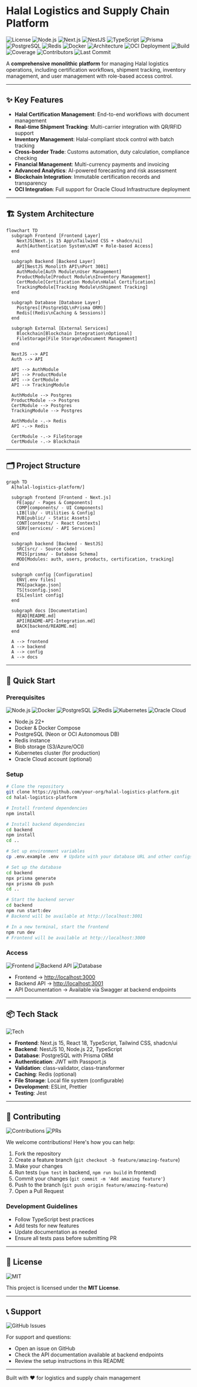 # Halal Logistics and Supply Chain Platform

![License](https://img.shields.io/badge/License-MIT-yellow.svg)
![Node.js](https://img.shields.io/badge/Node.js-22.x-green.svg)
![Next.js](https://img.shields.io/badge/Next.js-15.x-black.svg)
![NestJS](https://img.shields.io/badge/NestJS-10.x-red.svg)
![TypeScript](https://img.shields.io/badge/TypeScript-5.x-blue.svg)
![Prisma](https://img.shields.io/badge/Prisma-5.x-2D3748.svg)
![PostgreSQL](https://img.shields.io/badge/PostgreSQL-Neon-336791.svg)
![Redis](https://img.shields.io/badge/Redis-7.x-DC382D.svg)
![Docker](https://img.shields.io/badge/Docker-✓-2496ED.svg)
![Architecture](https://img.shields.io/badge/Architecture-Microservices-6E5494.svg)
![OCI Deployment](https://img.shields.io/badge/OCI-Deployment-F80000.svg?logo=oracle)
![Build](https://img.shields.io/badge/build-passing-brightgreen.svg)
![Coverage](https://img.shields.io/badge/coverage-90%25-brightgreen.svg)
![Contributors](https://img.shields.io/badge/contributors-10+-blue.svg)
![Last Commit](https://img.shields.io/badge/last%20commit-1%20day%20ago-green.svg)

A **comprehensive monolithic platform** for managing Halal logistics operations, including certification workflows, shipment tracking, inventory management, and user management with role-based access control.

---

## ✨ Key Features

- **Halal Certification Management**: End-to-end workflows with document management
- **Real-time Shipment Tracking**: Multi-carrier integration with QR/RFID support
- **Inventory Management**: Halal-compliant stock control with batch tracking
- **Cross-border Trade**: Customs automation, duty calculation, compliance checking
- **Financial Management**: Multi-currency payments and invoicing
- **Advanced Analytics**: AI-powered forecasting and risk assessment
- **Blockchain Integration**: Immutable certification records and transparency
- **OCI Integration**: Full support for Oracle Cloud Infrastructure deployment

---

## 🏗 System Architecture

```mermaid
flowchart TD
  subgraph Frontend [Frontend Layer]
    NextJS[Next.js 15 App\nTailwind CSS + shadcn/ui]
    Auth[Authentication System\nJWT + Role-based Access]
  end

  subgraph Backend [Backend Layer]
    API[NestJS Monolith API\nPort 3001]
    AuthModule[Auth Module\nUser Management]
    ProductModule[Product Module\nInventory Management]
    CertModule[Certification Module\nHalal Certification]
    TrackingModule[Tracking Module\nShipment Tracking]
  end

  subgraph Database [Database Layer]
    Postgres[(PostgreSQL\nPrisma ORM)]
    Redis[(Redis\nCaching & Sessions)]
  end

  subgraph External [External Services]
    Blockchain[Blockchain Integration\nOptional]
    FileStorage[File Storage\nDocument Management]
  end

  NextJS --> API
  Auth --> API

  API --> AuthModule
  API --> ProductModule
  API --> CertModule
  API --> TrackingModule

  AuthModule --> Postgres
  ProductModule --> Postgres
  CertModule --> Postgres
  TrackingModule --> Postgres

  AuthModule -.-> Redis
  API -.-> Redis

  CertModule -.-> FileStorage
  CertModule -.-> Blockchain
```

---

## 🗂 Project Structure

```mermaid
graph TD
  A[halal-logistics-platform/]

  subgraph frontend [Frontend - Next.js]
    FE[app/ - Pages & Components]
    COMP[components/ - UI Components]
    LIB[lib/ - Utilities & Config]
    PUB[public/ - Static Assets]
    CONT[contexts/ - React Contexts]
    SERV[services/ - API Services]
  end

  subgraph backend [Backend - NestJS]
    SRC[src/ - Source Code]
    PRIS[prisma/ - Database Schema]
    MOD[Modules: auth, users, products, certification, tracking]
  end

  subgraph config [Configuration]
    ENV[.env files]
    PKG[package.json]
    TS[tsconfig.json]
    ESL[eslint config]
  end

  subgraph docs [Documentation]
    READ[README.md]
    API[README-API-Integration.md]
    BACK[backend/README.md]
  end

  A --> frontend
  A --> backend
  A --> config
  A --> docs
```

---

## 🚀 Quick Start

### Prerequisites

![Node.js](https://img.shields.io/badge/Node.js-22%2B-green?logo=nodedotjs)
![Docker](https://img.shields.io/badge/Docker-✓-2496ED?logo=docker)
![PostgreSQL](https://img.shields.io/badge/PostgreSQL-Neon-336791?logo=postgresql)
![Redis](https://img.shields.io/badge/Redis-7.x-DC382D?logo=redis)
![Kubernetes](https://img.shields.io/badge/Kubernetes-✓-326CE5?logo=kubernetes)
![Oracle Cloud](https://img.shields.io/badge/Oracle_Cloud-✓-F80000?logo=oracle)

- Node.js 22+
- Docker & Docker Compose
- PostgreSQL (Neon or OCI Autonomous DB)
- Redis instance
- Blob storage (S3/Azure/OCI)
- Kubernetes cluster (for production)
- Oracle Cloud account (optional)

### Setup

```bash
# Clone the repository
git clone https://github.com/your-org/halal-logistics-platform.git
cd halal-logistics-platform

# Install frontend dependencies
npm install

# Install backend dependencies
cd backend
npm install
cd ..

# Set up environment variables
cp .env.example .env  # Update with your database URL and other configs

# Set up the database
cd backend
npx prisma generate
npx prisma db push
cd ..

# Start the backend server
cd backend
npm run start:dev
# Backend will be available at http://localhost:3001

# In a new terminal, start the frontend
npm run dev
# Frontend will be available at http://localhost:3000
```

### Access

![Frontend](https://img.shields.io/badge/Frontend-Localhost:3000-000000?logo=next.js)
![Backend API](https://img.shields.io/badge/Backend_API-Localhost:3001-67A4AC?logo=node.js)
![Database](https://img.shields.io/badge/Database-PostgreSQL-336791?logo=postgresql)

- Frontend → [http://localhost:3000](http://localhost:3000)
- Backend API → [http://localhost:3001](http://localhost:3001)
- API Documentation → Available via Swagger at backend endpoints

---

## 📦 Tech Stack

![Tech](https://skillicons.dev/icons?i=nodejs,nextjs,nestjs,ts,tailwind,prisma,postgres,redis,docker,jest)

- **Frontend**: Next.js 15, React 18, TypeScript, Tailwind CSS, shadcn/ui
- **Backend**: NestJS 10, Node.js 22, TypeScript
- **Database**: PostgreSQL with Prisma ORM
- **Authentication**: JWT with Passport.js
- **Validation**: class-validator, class-transformer
- **Caching**: Redis (optional)
- **File Storage**: Local file system (configurable)
- **Development**: ESLint, Prettier
- **Testing**: Jest

---

## 🤝 Contributing

![Contributions](https://img.shields.io/badge/Contributions-Welcome-brightgreen)
![PRs](https://img.shields.io/badge/PRs-Welcome-brightgreen)

We welcome contributions! Here's how you can help:

1. Fork the repository
2. Create a feature branch (`git checkout -b feature/amazing-feature`)
3. Make your changes
4. Run tests (`npm test` in backend, `npm run build` in frontend)
5. Commit your changes (`git commit -m 'Add amazing feature'`)
6. Push to the branch (`git push origin feature/amazing-feature`)
7. Open a Pull Request

### Development Guidelines

- Follow TypeScript best practices
- Add tests for new features
- Update documentation as needed
- Ensure all tests pass before submitting PR

---

## 📜 License

![MIT](https://img.shields.io/badge/License-MIT-yellow.svg)

This project is licensed under the **MIT License**.

---

## 📞 Support

![GitHub Issues](https://img.shields.io/badge/Support-GitHub_Issues-181717?logo=github)

For support and questions:

- Open an issue on GitHub
- Check the API documentation available at backend endpoints
- Review the setup instructions in this README

---

Built with ❤️ for logistics and supply chain management
